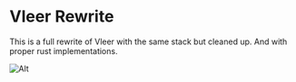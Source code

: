 # Vleer Rewrite 

This is a full rewrite of Vleer with the same stack but cleaned up. And with proper rust implementations.

![Alt](https://repobeats.axiom.co/api/embed/476c97ad30ff96e3217cf756e84c292836b8f44e.svg "Repobeats analytics image")
